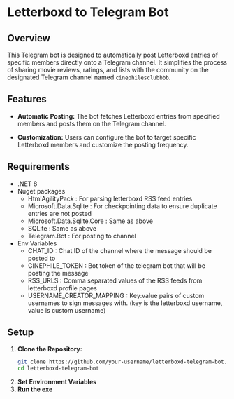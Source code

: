 # Letterboxd to Telegram Bot

## Overview

This Telegram bot is designed to automatically post Letterboxd entries of specific members directly onto a Telegram channel. It simplifies the process of sharing movie reviews, ratings, and lists with the community on the designated Telegram channel named `cinephilesclubbbb`.

## Features

- **Automatic Posting:** The bot fetches Letterboxd entries from specified members and posts them on the Telegram channel.
  
- **Customization:** Users can configure the bot to target specific Letterboxd members and customize the posting frequency.

## Requirements

- .NET 8
- Nuget packages
  - HtmlAgilityPack : For parsing letterboxd RSS feed entries
  - Microsoft.Data.Sqlite : For checkpointing data to ensure duplicate entries are not posted
  - Microsoft.Data.Sqlite.Core : Same as above
  - SQLite : Same as above
  - Telegram.Bot : For posting to channel
- Env Variables
  - CHAT_ID : Chat ID of the channel where the message should be posted to
  - CINEPHILE_TOKEN : Bot token of the telegram bot that will be posting the message
  - RSS_URLS : Comma separated values of the RSS feeds from letterboxd profile pages
  - USERNAME_CREATOR_MAPPING : Key:value pairs of custom usernames to sign messages with. (key is the letterboxd username, value is custom username)

## Setup

1. **Clone the Repository:**
   ```bash
   git clone https://github.com/your-username/letterboxd-telegram-bot.git
   cd letterboxd-telegram-bot
2. **Set Environment Variables**
3. **Run the exe**
